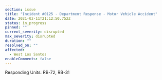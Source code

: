 ```yaml
---
section: issue
title: "Incident #0125 - Department Response - Motor Vehicle Accident"
date: 2021-02-11T21:12:50.752Z
status: in_progress
pinned: ""
current_severity: disrupted
max_severity: disrupted
duration: ""
resolved_on: ""
affected:
  - West Los Santos
enableComments: false
---
```

Responding Units: RB-72, RB-31